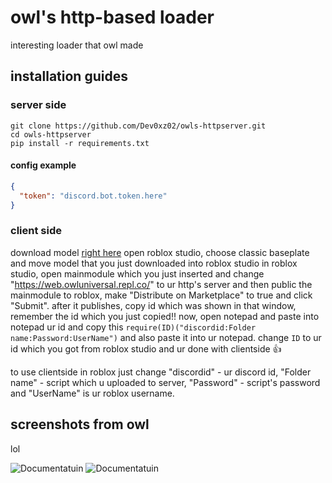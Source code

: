 # owl's http-based loader
interesting loader that owl made

## installation guides

### server side
```sh-session
git clone https://github.com/Dev0xz02/owls-httpserver.git
cd owls-httpserver
pip install -r requirements.txt
```

#### config example

```json
{
  "token": "discord.bot.token.here"
}
```

### client side
download model [right here](https://github.com/Dev0xz02/owls-httpserver/raw/main/roblox/12420323144.rbxm)
open roblox studio, choose classic baseplate and move model that you just downloaded into roblox studio
in roblox studio, open mainmodule which you just inserted and change "https://web.owluniversal.repl.co/" to ur http's server
and then public the mainmodule to roblox, make "Distribute on Marketplace" to true and click "Submit".
after it publishes, copy id which was shown in that window, remember the id which you just copied!! 
now, open notepad and paste into notepad ur id and copy this `require(ID)("discordid:Folder name:Password:UserName")` and also paste it into ur notepad.
change `ID` to ur id which you got from roblox studio and ur done with clientside 👍

to use clientside in roblox just change "discordid" - ur discord id, "Folder name" - script which u uploaded to server, "Password" - script's password and "UserName" is ur roblox username.

## screenshots from owl
lol

<img src="https://cdn.discordapp.com/attachments/1093171976283095040/1156192826284064768/image.png?ex=651413fa&is=6512c27a&hm=b416b15dc2bdcc768ec7d98631ab8293553219e09c40584739f642460716a6f8&" alt="Documentatuin"></a>
<img src="https://cdn.discordapp.com/attachments/1093171976283095040/1156192826003042324/image.png?ex=651413fa&is=6512c27a&hm=8c4b3b63503d893c63fb172c0c0b49c43409391c2d5804f6558dcb33bd7227e2&" alt="Documentatuin"></a>
